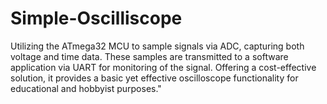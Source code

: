 # Simple-Oscilliscope
Utilizing the ATmega32 MCU to sample signals via ADC, capturing both voltage and time data. These samples are transmitted to a software application via UART for monitoring of the signal. Offering a cost-effective solution, it provides a basic yet effective oscilloscope functionality for educational and hobbyist purposes."
